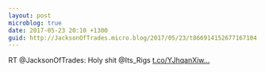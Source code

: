 ```yaml
---
layout: post
microblog: true
date: 2017-05-23 20:10 +1300
guid: http://JacksonOfTrades.micro.blog/2017/05/23/t866914152677167104.html
---
```

RT @JacksonOfTrades: Holy shit @Its_Rigs [t.co/YJhqanXiw...](https://t.co/YJhqanXiwj)

